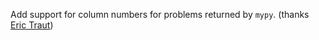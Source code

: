 Add support for column numbers for problems returned by `mypy`.
(thanks [Eric Traut](https://github.com/erictraut))
